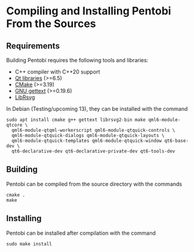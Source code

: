 Compiling and Installing Pentobi From the Sources
=================================================

Requirements
------------

Building Pentobi requires the following tools and libraries:

* C++ compiler with C++20 support
* [Qt libraries](https://www.qt.io/) (>=6.5)
* [CMake](https://cmake.org/) (>=3.19)
* [GNU gettext](https://www.gnu.org/software/gettext/) (>=0.19.6)
* [LibRsvg](https://wiki.gnome.org/Projects/LibRsvg)

In Debian (Testing/upcoming 13), they can be installed with the command
```
sudo apt install cmake g++ gettext librsvg2-bin make qml6-module-qtcore \
  qml6-module-qtqml-workerscript qml6-module-qtquick-controls \
  qml6-module-qtquick-dialogs qml6-module-qtquick-layouts \
  qml6-module-qtquick-templates qml6-module-qtquick-window qt6-base-dev \
  qt6-declarative-dev qt6-declarative-private-dev qt6-tools-dev
```

Building
--------

Pentobi can be compiled from the source directory with the commands
```
cmake .
make
```

Installing
----------

Pentobi can be installed after compilation with the command
```
sudo make install
```
